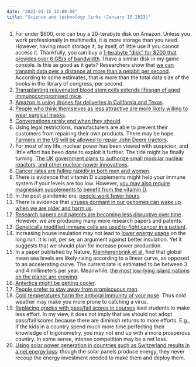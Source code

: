```yaml
---
date: "2023-01-15 12:00:00"
title: "Science and technology links (January 15 2023)"
---
```




<li style="list-style-type: none;">

1. For under $600, one can buy a 20-terabyte disk on Amazon. Unless you work professionally in multimedia, it is more storage than you need. However, having much storage it, by itself, of little use if you cannot access it. Thankfully, you can buy a [1-terabyte &ldquo;disk&rdquo; for $200 that provides over 6 GB/s of bandwidth](https://www.amazon.ca/dp/B0BHJF2VRN). I have a similar disk in my game console. Is this as good as it gets? Researchers show that [we can transmit data over a distance at more than a petabit per second](https://www.nature.com/articles/s41566-022-01082-z). According to some estimates, that is more than the total data size of the books in the library of congress, per second.
1. [Transplanting rejuvenated blood stem cells extends lifespan of aged immunocompromised mice](https://www.nature.com/articles/s41536-022-00275-y).
1. [Amazon is using drones for deliveries in California and Texas](https://lifeboat.com/blog/2022/12/amazon-starts-drone-delivery-trials-in-california-and-texas).
1. [People who think themselves as less attractive are more likely willing to wear surgical masks](https://www.frontiersin.org/articles/10.3389/fpsyg.2023.1084941/abstract).
1. [Conversations rarely end when they should](https://www.pnas.org/doi/full/10.1073/pnas.2011809118).
1. Using legal restrictions, manufacturers are able to prevent their customers from repairing their own products. There may be hope. [Farmers in the US will be allowed to repair John Deere tractors](https://www.bbc.com/news/business-64206913).
1. For most of my life, nuclear power has been viewed with suspicion, and little effort has been done to exploit it further. The tide might be finally turning. [The UK government plans to authorize small modular nuclear reactors, and other nuclear-power innovations](https://www.enr.com/articles/55677-uk-ramps-up-outreach-to-develop-small-nuclear-reactor-fleet).
1. [Cancer rates are falling rapidly in both men and women](https://www.cancer.org/research/cancer-facts-statistics/all-cancer-facts-figures/2023-cancer-facts-figures.html).
1. There is evidence that vitamin D supplements might help your immune system if your levels are too low. However, [you may also require magnesium supplements to benefit from the vitamin D](https://www.degruyter.com/document/doi/10.7556/jaoa.2018.037/html).
1. In the post-pandemic era, [people work fewer hours](https://www.nber.org/papers/w30833).
1. There is evidence that [viruses dormant in our genomes can wake up when we are older and harm us](https://www.cell.com/cell/fulltext/S0092-8674(22)01530-6).
1. [Research papers and patents are becoming less disruptive over time](https://www.nature.com/articles/s41586-022-05543-x). However, we are producing many more research papers and patents.
1. [Genetically modified immune cells are used to fight cancer in a patient](https://www.bbc.com/news/health-63859184).
1. Increasing house insulation may not lead to [lower energy usage](https://www.theguardian.com/environment/2023/jan/01/rebound-effect-cancels-out-home-insulations-impact-on-gas-use-study) on the long run. It is not, per se, an argument against better insulation. Yet it suggests that we should plan for increase power production.
1. In a paper published by Nature, [Kleinherenbrink et al.](https://www.nature.com/articles/s41598-019-47340-z) find that global mean sea levels are likely rising according to a linear curve, as opposed to an accelerating curve. The current rate is estimated to be between 3 and 4 millimeters per year. Meanwhile, [the most low-lying island nations on the planet are growing](https://www.humanprogress.org/are-low-lying-islands-helpless-in-the-face-of-sea-level-rise/).
1. [Antartica might be getting cooler](https://rmets.onlinelibrary.wiley.com/doi/abs/10.1002/joc.7661).
1. [People prefer to stay away from promiscuous men](https://psycnet.apa.org/record/2020-27297-001).
1. [Cold temperatures harm the antiviral immunity of your nose](https://www.jacionline.org/article/S0091-6749(22)01423-3/fulltext). Thus cold weather may make you more prone to catching a virus.
1. [Replacing grades with pass/fail scores in courses](https://www.nber.org/papers/w30798) lead students to make less effort. In my view, it does not imply that we should not adopt pass/fail scores because there are diminish returns to more efforts. E.g., if the kids in a country spend much more time perfecting their knowledge of trigonometry, you may not end up with a more prosperous country. In some sense, intense competition may be a net loss.
1. [Using solar power generation in countries such as Switzerland results in a net energy loss](https://www.sciencedirect.com/science/article/pii/S0301421517302914): though the solar panels produce energy, they never recoup the energy investment needed to make them and deploy them.



